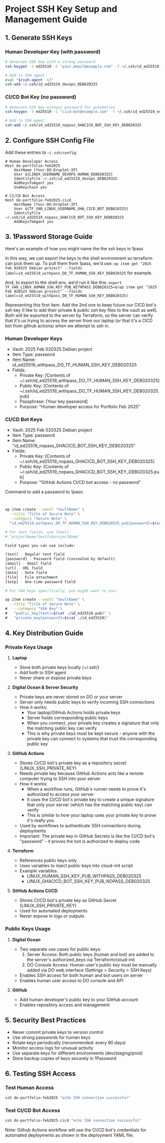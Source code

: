 # Project SSH Key Setup and Management Guide

## 1. Generate SSH Keys

### Human Developer Key (with password)

```bash
# Generate SSH key with a strong password
ssh-keygen -t ed25519 -C "your.email@example.com" -f ~/.ssh/id_ed25519_devops_DEB020325

# Add to SSH agent
eval "$(ssh-agent -s)"
ssh-add ~/.ssh/id_ed25519_devops_DEB020325
```

### CI/CD Bot Key (no password)

```bash
# Generate SSH key without password for automation
ssh-keygen -t ed25519 -C "cicd-bot@example.com" -f ~/.ssh/id_ed25519_nopass_GHACICD_BOT_SSH_KEY_DEB020325 -N ""

# Add to SSH agent
ssh-add ~/.ssh/id_ed25519_nopass_GHACICD_BOT_SSH_KEY_DEB020325
```

## 2. Configure SSH Config File

Add these entries to `~/.ssh/config`:

```text
# Human Developer Access
Host do-portfolio-feb2025
    HostName [Your-DO-Droplet-IP]
    User ${LINUX_USERNAME_DEVOPS_HUMAN_DEB020325}
    IdentityFile ~/.ssh/id_ed25519_devops_DEB020325
    AddKeysToAgent yes
    UseKeychain yes

# CI/CD Bot Access
Host do-portfolio-feb2025-cicd
    HostName [Your-DO-Droplet-IP]
    User ${TF_VAR_LINUX_USERNAME_GHA_CICD_BOT_DEB020325}
    IdentityFile ~/.ssh/id_ed25519_nopass_GHACICD_BOT_SSH_KEY_DEB020325
    AddKeysToAgent yes
```

## 3. 1Password Storage Guide

Here's an example of how you might name the the ssh keys in 1pass

In this way, we can export the keys to the shell environment so terraform can pick them up.
To pull them from 1pass, we'd use: `op item get "2025 Feb 020325 Debian project" --fields label=id_ed25519_withpass_DO_TF_HUMAN_SSH_KEY_DEB020325` for example.

And, to export to the shell env, we'd run it like this:
`export TF_VAR_LINUX_HUMAN_SSH_KEY_PUB_WITHPASS_DEB020325=$(op item get "2025 Feb 020325 Debian project" --fields label=id_ed25519_withpass_DO_TF_HUMAN_SSH_KEY_DEB020325)`

Representing this first item. Add the 2nd one to keep future our CICD bot's ssh key (I like to add their private & public ssh key files to the vault as well). Both will be exported to the server by Terraform, so the server can verify that it's us trying to access the server from our laptop (or that it's a CICD bot from github actions) when we attempt to ssh in.

### Human Developer Keys

- Vault: 2025 Feb 020325 Debian project
- Item Type: password
- Item Name: id_ed25519_withpass_DO_TF_HUMAN_SSH_KEY_DEB020325
- Fields:
  - Private Key: [Contents of ~/.ssh/id_ed25519_withpass_DO_TF_HUMAN_SSH_KEY_DEB020325]
  - Public Key: [Contents of ~/.ssh/id_ed25519_withpass_DO_TF_HUMAN_SSH_KEY_DEB020325.pub]
  - Passphrase: [Your key password]
  - Purpose: "Human developer access for Portfolio Feb 2025"

### CI/CD Bot Keys

- Vault: 2025 Feb 020325 Debian project
- Item Type: password
- Item Name: "id_ed25519_nopass_GHACICD_BOT_SSH_KEY_DEB020325"
- Fields:
  - Private Key: [Contents of ~/.ssh/id_ed25519_nopass_GHACICD_BOT_SSH_KEY_DEB020325]
  - Public Key: [Contents of ~/.ssh/id_ed25519_nopass_GHACICD_BOT_SSH_KEY_DEB020325.pub]
  - Purpose: "GitHub Actions CI/CD bot access - no password"

Command to add a password to 1pass:

```bash


op item create --vault "VaultName" \
  --title "Title of Secure Note" \
  --category "Secure Note" \
  "id_ed25519_withpass_DO_TF_HUMAN_SSH_KEY_DEB020325_pub[password]=$(cat ./example.txt)"

# For text fields, use [text]
# "projectName[text]=$projectName"

Field types you can use include:

[text] - Regular text field
[password] - Password field (concealed by default)
[email] - Email field
[url] - URL field
[date] - Date field
[file] - File attachment
[totp] - One-time password field

# For SSH keys specifically, you might want to use:

op item create --vault "VaultName" \
  --title "Title of Secure Note" \
#   --category "SSH Key" \
#   "public_key[text]=$(cat ./id_ed25519.pub)" \
#   "private_key[password]=$(cat ./id_ed25519)"

```

## 4. Key Distribution Guide

### Private Keys Usage

1. **Laptop**

   - Store both private keys locally (~/.ssh/)
   - Add both to SSH agent
   - Never share or expose private keys

2. **Digital Ocean & Server Security**

   - Private keys are never stored on DO or your server
   - Server only needs public keys to verify incoming SSH connections
   - How it works:
     - Your laptop/GitHub Actions holds private keys
     - Server holds corresponding public keys
     - When you connect, your private key creates a signature that only the matching public key can verify
     - This is why private keys must be kept secure - anyone with the private key can connect to systems that trust the corresponding public key

3. **GitHub Actions**

   - Stores CI/CD bot's private key as a repository secret (LINUX_SSH_PRIVATE_KEY)
   - Needs private key because GitHub Actions acts like a remote computer trying to SSH into your server
   - How it works:
     - When a workflow runs, GitHub's runner needs to prove it's authorized to access your server
     - It uses the CI/CD bot's private key to create a unique signature that only your server (which has the matching public key) can verify
     - This is similar to how your laptop uses your private key to prove it's really you
   - Used by workflows to authenticate SSH connections during deployments
   - Important: The private key in GitHub Secrets is like the CI/CD bot's "password" - it proves the bot is authorized to deploy code

4. **Terraform**

   - References public keys only
   - Uses variables to inject public keys into cloud-init script
   - Example variables:
     - LINUX_HUMAN_SSH_KEY_PUB_WITHPASS_DEB020325
     - LINUX_GHACICD_BOT_SSH_KEY_PUB_NOPASS_DEB020325

5. **GitHub Actions CI/CD**
   - Stores CI/CD bot's private key as GitHub Secret (LINUX_SSH_PRIVATE_KEY)
   - Used for automated deployments
   - Never expose in logs or outputs

### Public Keys Usage

1. **Digital Ocean**

   - Two separate use cases for public keys:
     1. Server Access: Both public keys (human and bot) are added to the server's authorized_keys via Terraform/cloud-init
     2. DO Console Access: Human user's public key must be manually added via DO web interface (Settings > Security > SSH Keys)
   - Enables SSH access for both human and bot users on server
   - Enables human user access to DO console and API

2. **GitHub**
   - Add human developer's public key to your GitHub account
   - Enables repository access and management

## 5. Security Best Practices

- Never commit private keys to version control
- Use strong passwords for human keys
- Rotate keys periodically (recommended: every 90 days)
- Monitor access logs for unusual activity
- Use separate keys for different environments (dev/staging/prod)
- Store backup copies of keys securely in 1Password

## 6. Testing SSH Access

### Test Human Access

```bash
ssh do-portfolio-feb2025 "echo SSH connection successful"
```

### Test CI/CD Bot Access

```bash
ssh do-portfolio-feb2025-cicd "echo SSH connection successful"
```

Note: Github Actions workflow will use the CI/CD bot's credentials for automated deployments as shown in the deployment YAML file.
